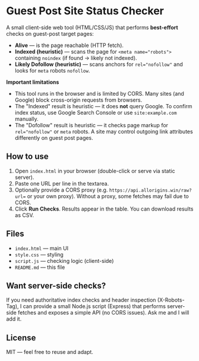 # Guest Post Site Status Checker

A small client-side web tool (HTML/CSS/JS) that performs **best-effort** checks on guest-post target pages:
- **Alive** — is the page reachable (HTTP fetch).
- **Indexed (heuristic)** — scans the page for `<meta name="robots">` containing `noindex` (if found → likely not indexed).
- **Likely Dofollow (heuristic)** — scans anchors for `rel="nofollow"` and looks for `meta` robots `nofollow`.

**Important limitations**
- This tool runs in the browser and is limited by CORS. Many sites (and Google) block cross-origin requests from browsers.
- The "Indexed" result is heuristic — it does **not** query Google. To confirm index status, use Google Search Console or use `site:example.com` manually.
- The "Dofollow" result is heuristic — it checks page markup for `rel="nofollow"` or `meta` robots. A site may control outgoing link attributes differently on guest post pages.

## How to use
1. Open `index.html` in your browser (double-click or serve via static server).
2. Paste one URL per line in the textarea.
3. Optionally provide a CORS proxy (e.g. `https://api.allorigins.win/raw?url=` or your own proxy). Without a proxy, some fetches may fail due to CORS.
4. Click **Run Checks**. Results appear in the table. You can download results as CSV.

## Files
- `index.html` — main UI
- `style.css` — styling
- `script.js` — checking logic (client-side)
- `README.md` — this file

## Want server-side checks?
If you need authoritative index checks and header inspection (X-Robots-Tag), I can provide a small Node.js script (Express) that performs server-side fetches and exposes a simple API (no CORS issues). Ask me and I will add it.

## License
MIT — feel free to reuse and adapt.
